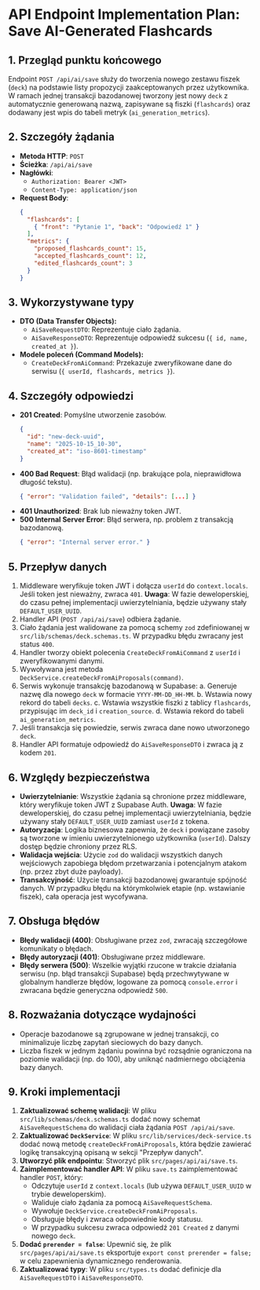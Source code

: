# API Endpoint Implementation Plan: Save AI-Generated Flashcards

## 1. Przegląd punktu końcowego
Endpoint `POST /api/ai/save` służy do tworzenia nowego zestawu fiszek (`deck`) na podstawie listy propozycji zaakceptowanych przez użytkownika. W ramach jednej transakcji bazodanowej tworzony jest nowy `deck` z automatycznie generowaną nazwą, zapisywane są fiszki (`flashcards`) oraz dodawany jest wpis do tabeli metryk (`ai_generation_metrics`).

## 2. Szczegóły żądania
- **Metoda HTTP**: `POST`
- **Ścieżka**: `/api/ai/save`
- **Nagłówki**:
  - `Authorization: Bearer <JWT>`
  - `Content-Type: application/json`
- **Request Body**:
  ```json
  {
    "flashcards": [
      { "front": "Pytanie 1", "back": "Odpowiedź 1" }
    ],
    "metrics": {
      "proposed_flashcards_count": 15,
      "accepted_flashcards_count": 12,
      "edited_flashcards_count": 3
    }
  }
  ```

## 3. Wykorzystywane typy
- **DTO (Data Transfer Objects):**
  - `AiSaveRequestDTO`: Reprezentuje ciało żądania.
  - `AiSaveResponseDTO`: Reprezentuje odpowiedź sukcesu (`{ id, name, created_at }`).
- **Modele poleceń (Command Models):**
  - `CreateDeckFromAiCommand`: Przekazuje zweryfikowane dane do serwisu (`{ userId, flashcards, metrics }`).

## 4. Szczegóły odpowiedzi
- **201 Created**: Pomyślne utworzenie zasobów.
  ```json
  {
    "id": "new-deck-uuid",
    "name": "2025-10-15_10-30",
    "created_at": "iso-8601-timestamp"
  }
  ```
- **400 Bad Request**: Błąd walidacji (np. brakujące pola, nieprawidłowa długość tekstu).
  ```json
  { "error": "Validation failed", "details": [...] }
  ```
- **401 Unauthorized**: Brak lub nieważny token JWT.
- **500 Internal Server Error**: Błąd serwera, np. problem z transakcją bazodanową.
  ```json
  { "error": "Internal server error." }
  ```

## 5. Przepływ danych
1.  Middleware weryfikuje token JWT i dołącza `userId` do `context.locals`. Jeśli token jest nieważny, zwraca `401`. **Uwaga**: W fazie deweloperskiej, do czasu pełnej implementacji uwierzytelniania, będzie używany stały `DEFAULT_USER_UUID`.
2.  Handler API (`POST /api/ai/save`) odbiera żądanie.
3.  Ciało żądania jest walidowane za pomocą schemy `zod` zdefiniowanej w `src/lib/schemas/deck.schemas.ts`. W przypadku błędu zwracany jest status `400`.
4.  Handler tworzy obiekt polecenia `CreateDeckFromAiCommand` z `userId` i zweryfikowanymi danymi.
5.  Wywoływana jest metoda `DeckService.createDeckFromAiProposals(command)`.
6.  Serwis wykonuje transakcję bazodanową w Supabase:
    a. Generuje nazwę dla nowego `deck` w formacie `YYYY-MM-DD_HH-MM`.
    b. Wstawia nowy rekord do tabeli `decks`.
    c. Wstawia wszystkie fiszki z tablicy `flashcards`, przypisując im `deck_id` i `creation_source`.
    d. Wstawia rekord do tabeli `ai_generation_metrics`.
7.  Jeśli transakcja się powiedzie, serwis zwraca dane nowo utworzonego `deck`.
8.  Handler API formatuje odpowiedź do `AiSaveResponseDTO` i zwraca ją z kodem `201`.

## 6. Względy bezpieczeństwa
- **Uwierzytelnianie**: Wszystkie żądania są chronione przez middleware, który weryfikuje token JWT z Supabase Auth. **Uwaga**: W fazie deweloperskiej, do czasu pełnej implementacji uwierzytelniania, będzie używany stały `DEFAULT_USER_UUID` zamiast `userId` z tokena.
- **Autoryzacja**: Logika biznesowa zapewnia, że `deck` i powiązane zasoby są tworzone w imieniu uwierzytelnionego użytkownika (`userId`). Dalszy dostęp będzie chroniony przez RLS.
- **Walidacja wejścia**: Użycie `zod` do walidacji wszystkich danych wejściowych zapobiega błędom przetwarzania i potencjalnym atakom (np. przez zbyt duże payloady).
- **Transakcyjność**: Użycie transakcji bazodanowej gwarantuje spójność danych. W przypadku błędu na którymkolwiek etapie (np. wstawianie fiszek), cała operacja jest wycofywana.

## 7. Obsługa błędów
- **Błędy walidacji (400)**: Obsługiwane przez `zod`, zwracają szczegółowe komunikaty o błędach.
- **Błędy autoryzacji (401)**: Obsługiwane przez middleware.
- **Błędy serwera (500)**: Wszelkie wyjątki rzucone w trakcie działania serwisu (np. błąd transakcji Supabase) będą przechwytywane w globalnym handlerze błędów, logowane za pomocą `console.error` i zwracana będzie generyczna odpowiedź `500`.

## 8. Rozważania dotyczące wydajności
- Operacje bazodanowe są zgrupowane w jednej transakcji, co minimalizuje liczbę zapytań sieciowych do bazy danych.
- Liczba fiszek w jednym żądaniu powinna być rozsądnie ograniczona na poziomie walidacji (np. do 100), aby uniknąć nadmiernego obciążenia bazy danych.

## 9. Kroki implementacji
1.  **Zaktualizować schemę walidacji**: W pliku `src/lib/schemas/deck.schemas.ts` dodać nowy schemat `AiSaveRequestSchema` do walidacji ciała żądania `POST /api/ai/save`.
2.  **Zaktualizować `DeckService`**: W pliku `src/lib/services/deck-service.ts` dodać nową metodę `createDeckFromAiProposals`, która będzie zawierać logikę transakcyjną opisaną w sekcji "Przepływ danych".
3.  **Utworzyć plik endpointu**: Stworzyć plik `src/pages/api/ai/save.ts`.
4.  **Zaimplementować handler API**: W pliku `save.ts` zaimplementować handler `POST`, który:
    - Odczytuje `userId` z `context.locals` (lub używa `DEFAULT_USER_UUID` w trybie deweloperskim).
    - Waliduje ciało żądania za pomocą `AiSaveRequestSchema`.
    - Wywołuje `DeckService.createDeckFromAiProposals`.
    - Obsługuje błędy i zwraca odpowiednie kody statusu.
    - W przypadku sukcesu zwraca odpowiedź `201 Created` z danymi nowego `deck`.
5.  **Dodać `prerender = false`**: Upewnić się, że plik `src/pages/api/ai/save.ts` eksportuje `export const prerender = false;` w celu zapewnienia dynamicznego renderowania.
6.  **Zaktualizować typy**: W pliku `src/types.ts` dodać definicje dla `AiSaveRequestDTO` i `AiSaveResponseDTO`.
